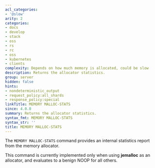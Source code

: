 ```yaml
---
acl_categories:
- '@slow'
arity: 2
categories:
- docs
- develop
- stack
- oss
- rs
- rc
- oss
- kubernetes
- clients
complexity: Depends on how much memory is allocated, could be slow
description: Returns the allocator statistics.
group: server
hidden: false
hints:
- nondeterministic_output
- request_policy:all_shards
- response_policy:special
linkTitle: MEMORY MALLOC-STATS
since: 4.0.0
summary: Returns the allocator statistics.
syntax_fmt: MEMORY MALLOC-STATS
syntax_str: ''
title: MEMORY MALLOC-STATS
---
```

The `MEMORY MALLOC-STATS` command provides an internal statistics report from
the memory allocator.

This command is currently implemented only when using **jemalloc** as an
allocator, and evaluates to a benign NOOP for all others.
